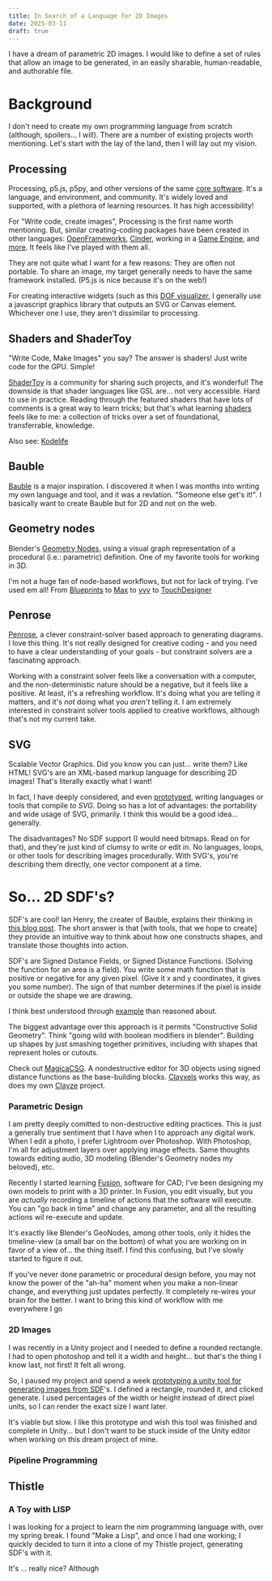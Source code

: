 ```yaml
---
title: In Search of a Language for 2D Images
date: 2025-03-11
draft: true
---
```


I have a dream of parametric 2D images. I would like to define a set of rules that allow an image to be generated, in an easily sharable, human-readable, and authorable file.

# Background

I don't need to create my own programming language from scratch (although, spoilers... I will). There are a number of existing projects worth mentioning. Let's start with the lay of the land, then I will lay out my vision.

## Processing
Processing, p5.js, p5py, and other versions of the same [core software](https://processing.org/). It's a language, and environment, and community. It's widely loved and supported, with a plethora of learning resources. It has high accessibility!

For "Write code, create images", Processing is the first name worth mentioning. But, similar creating-coding packages have been created in other languages: [OpenFrameworks](https://openframeworks.cc/), [Cinder](https://libcinder.org/), working in a [Game Engine](https://godotengine.org/), and [more](https://github.com/terkelg/awesome-creative-coding). It feels like I've played with them all.

They are not quite what I want for a few reasons: They are often not portable. To share an image, my target generally needs to have the same framework installed. (P5.js is nice because it's on the web!)

For creating interactive widgets (such as this [DOF visualizer](https://explainers.hdyar.com/dof/index.html), I generally use a javascript graphics library that outputs an SVG or Canvas element. Whichever one I use, they aren't dissimilar to processing.

## Shaders and ShaderToy
"Write Code, Make Images" you say? The answer is shaders! Just write code for the GPU. Simple!

[ShaderToy](https://www.shadertoy.com/) is a community for sharing such projects, and it's wonderful! The downside is that shader languages like GSL are... not very accessible. Hard to use in practice. Reading through the featured shaders that have lots of comments is a great way to learn tricks; but that's what learning [shaders](https://thebookofshaders.com/) feels like to me: a collection of tricks over a set of foundational, transferrable, knowledge.

Also see: [Kodelife](https://hexler.net/kodelife)

## Bauble
[Bauble](https://bauble.studio/) is a major inspiration. I discovered it when I was months into writing my own language and tool, and it was a revlation. "Someone else get's it!". I basically want to create Bauble but for 2D and not on the web.

## Geometry nodes
Blender's [Geometry Nodes](https://docs.blender.org/manual/en/latest/modeling/geometry_nodes/introduction.html), using a visual graph representation of a procedural (i.e.: parametric) definition. One of my favorite tools for working in 3D.

I'm not a huge fan of node-based workflows, but not for lack of trying. I've used em all! From [Blueprints](https://dev.epicgames.com/documentation/en-us/unreal-engine/blueprints-visual-scripting-in-unreal-engine) to [Max](https://cycling74.com/products/max) to [vvv](https://vvvv.org/) to [TouchDesigner](https://derivative.ca/)

## Penrose
[Penrose](https://penrose.cs.cmu.edu/), a clever constraint-solver based approach to generating diagrams. I love this thing. It's not really designed for creative coding - and you need to have a clear understanding of your goals - but constraint solvers are a fascinating approach.

Working with a constraint solver feels like a conversation with a computer, and the non-deterministic nature should be a negative, but it feels like a positive. At least, it's a refreshing workflow. It's doing what you are telling it matters, and it's *not* doing what you *aren't* telling it. I am extremely interested in constraint solver tools applied to creative workflows, although that's not my current take.

## SVG
Scalable Vector Graphics. Did you know you can just... write them? Like HTML! 
SVG's are an XML-based markup language for describing 2D images! That's literally exactly what I want!

In fact, I have deeply considered, and even [prototyped](https://github.com/hunterdyar/vector-nodes-desktop), writing languages or tools that compile *to SVG*. Doing so has a lot of advantages: the portability and wide usage of SVG, primarily. I think this would be a good idea... generally.

The disadvantages? No SDF support (I would need bitmaps. Read on for that), and they're just kind of clumsy to write or edit in. No languages, loops, or other tools for describing images procedurally. With SVG's, you're describing them directly, one vector component at a time.

# So... 2D SDF's?
SDF's are cool! Ian Henry, the creater of Bauble, explains their thinking in [this blog post](https://ianthehenry.com/posts/bauble/building-bauble/). The short answer is that [with tools, that we hope to create] they provide an intuitive way to think about how one constructs shapes, and translate those thoughts into action.

SDF's are Signed Distance Fields, or Signed Distance Functions. (Solving the function for an area is a field). You write some math function that is positive or negative for any given pixel. (Give it x and y coordinates, it gives you some number). The sign of that number determines if the pixel is inside or outside the shape we are drawing.

I think best understood through [example](https://iquilezles.org/articles/distfunctions/) than reasoned about.

The biggest advantage over this approach is it permits "Constructive Solid Geometry". Think "going wild with boolean modifiers in blender". Building up shapes by just smashing together primitives, including with shapes that represent holes or cutouts.

Check out [MagicaCSG](https://ephtracy.github.io/index.html?page=magicacsg). A nondestructive editor for 3D objects using signed distance functions as the base-building blocks. [Clayxels](https://assetstore.unity.com/packages/tools/game-toolkits/clayxels-165312?srsltid=AfmBOopxLVGfIh4RwKGAXOpauscW-znEXnPCjOpwXqjVDJ3JwQBqPRe3) works this way, as does my own [Clayze](https://clayze.hdyar.com/) project.

### Parametric Design
I am pretty deeply comitted to non-destructive editing practices. This is just a generally true sentiment that I have when I to approach any digital work. When I edit a photo, I prefer Lightroom over Photoshop. With Photoshop, I'm all for adjustment layers over applying image effects. Same thoughts towards editing audio, 3D modeling (Blender's Geometry nodes my beloved), etc.

Recently I started learning [Fusion](https://www.autodesk.com/products/fusion-360/overview), software for CAD; I've been designing my own models to print with a 3D printer. In Fusion, you edit visually, but you are *actually* recording a timeline of actions that the software will execute. You can "go back in time" and change any parameter, and all the resulting actions wil re-execute and update.

It's exactly like Blender's GeoNodes, among other tools, only it hides the timeline-view (a small bar on the bottom) of what you are working on in favor of a view of... the thing itself. I find this confusing, but I've slowly started to figure it out.

If you've never done parametric or procedural design before, you may not know the power of the "ah-ha" moment when you make a non-linear change, and everything just updates perfectly. It completely re-wires your brain for the better. I want to bring this kind of workflow with me everywhere I go

### 2D Images
I was recently in a Unity project and I needed to define a rounded rectangle. I had to open photoshop and tell it a width and height... but that's the thing I know last, not first! It felt all wrong.

So, I paused my project and spend a week [prototyping a unity tool for generating images from SDF](https://github.com/hunterdyar/SDF-Sprite-Graph)'s. I defined a rectangle, rounded it, and clicked generate. I used percentages of the width or height instead of direct pixel units, so I can render the exact size I want later.

It's viable but slow. I like this prototype and wish this tool was finished and complete in Unity... but I don't want to be stuck inside of the Unity editor when working on this dream project of mine.

### Pipeline Programming


## Thistle



### A Toy with LISP
I was looking for a project to learn the nim programming language with, over my spring break. I found "Make a Lisp", and once I had one working; I quickly decided to turn it into a clone of my Thistle project, generating SDF's with it.

It's ... really nice? Although 

